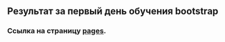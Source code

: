 ## Результат за первый день обучения bootstrap
### Ссылка на страницу [pages](https://safonov-ivan.github.io/bootstrap-learning-day1/).
